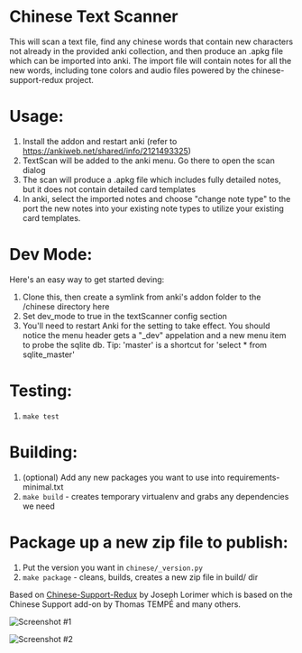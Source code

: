 # Chinese Text Scanner
This will scan a text file, find any chinese words that contain new characters not already in the provided anki collection, and then produce an .apkg file which can be imported into anki. The import file will contain notes for all the new words, including tone colors and audio files powered by the chinese-support-redux project.

# Usage:
1. Install the addon and restart anki (refer to https://ankiweb.net/shared/info/2121493325)
2. TextScan will be added to the anki menu. Go there to open the scan dialog
3. The scan will produce a .apkg file which includes fully detailed notes, but it does not contain detailed card templates
4. In anki, select the imported notes and choose "change note type" to the port the new notes into your existing note types to utilize your existing card templates.

# Dev Mode:
Here's an easy way to get started deving:
1. Clone this, then create a symlink from anki's addon folder to the /chinese directory here
2. Set dev_mode to true in the textScanner config section
3. You'll need to restart Anki for the setting to take effect. You should notice the menu header gets a "_dev" appelation and a new menu item to probe the sqlite db. Tip: 'master' is a shortcut for 'select * from sqlite_master'

# Testing:
1. `make test`

# Building:
1. (optional) Add any new packages you want to use into requirements-minimal.txt
1. `make build` - creates temporary virtualenv and grabs any dependencies we need

# Package up a new zip file to publish:
1. Put the version you want in `chinese/_version.py`
2. `make package` - cleans, builds, creates a new zip file in build/ dir


Based on [Chinese-Support-Redux](https://github.com/luoliyan/chinese-support-redux) by Joseph Lorimer which is based on the Chinese Support add-on by Thomas TEMPÉ and many others.

![Screenshot #1](https://raw.githubusercontent.com/mentheosis/anki-scanner-chinese-redux/master/screenshots/text-scanner.png)

![Screenshot #2](https://raw.githubusercontent.com/mentheosis/anki-scanner-chinese-redux/master/screenshots/add-card.png)
